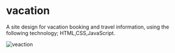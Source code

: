 # vacation
A site design for vacation booking and travel information, using the following technology; HTML,CSS,JavaScript.

![veaction](https://user-images.githubusercontent.com/89464755/158072325-f9ddd378-d368-49ae-8629-4c317d9900c7.png)

